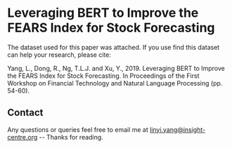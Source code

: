 #  Leveraging BERT to Improve the FEARS Index for Stock Forecasting

The dataset used for this paper was attached. If you use find this dataset can help your research, please cite:

Yang, L., Dong, R., Ng, T.L.J. and Xu, Y., 2019. Leveraging BERT to Improve the FEARS Index for Stock Forecasting. In Proceedings of the First Workshop on Financial Technology and Natural Language Processing (pp. 54-60).


## Contact
Any questions or queries feel free to email me at linyi.yang@insight-centre.org -- Thanks for reading.
